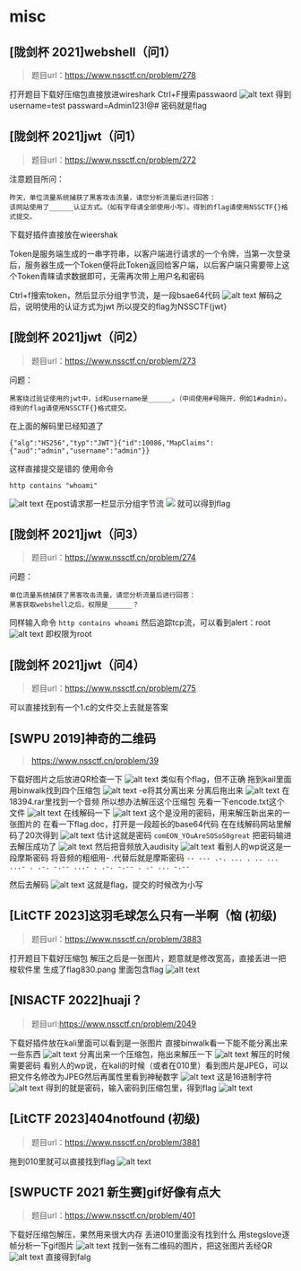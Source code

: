 # misc
## [陇剑杯 2021]webshell（问1）
>题目url：https://www.nssctf.cn/problem/278

打开题目下载好压缩包直接放进wireshark
Ctrl+F搜索passwaord
![alt text](image.png)
得到username=test
    passward=Admin123!@#
密码就是flag
## [陇剑杯 2021]jwt（问1）
> 题目url：https://www.nssctf.cn/problem/272

注意题目所问：
```
昨天，单位流量系统捕获了黑客攻击流量，请您分析流量后进行回答：
该网站使用了______认证方式。（如有字母请全部使用小写）。得到的flag请使用NSSCTF{}格式提交。
```

下载好插件直接放在wieershak

Token是服务端生成的一串字符串，以客户端进行请求的一个令牌，当第一次登录后，服务器生成一个Token便将此Token返回给客户端，以后客户端只需要带上这个Token青睐请求数据即可，无需再次带上用户名和密码

Ctrl+f搜索token，然后显示分组字节流，是一段bsae64代码
![alt text](image-1.png)
解码之后，说明使用的认证方式为jwt
所以提交的flag为NSSCTF{jwt}


## [陇剑杯 2021]jwt（问2）
>题目url：https://www.nssctf.cn/problem/273


问题：
```
黑客绕过验证使用的jwt中，id和username是______。（中间使用#号隔开，例如1#admin）。得到的flag请使用NSSCTF{}格式提交。
```

在上面的解码里已经知道了
```
{"alg":"HS256","typ":"JWT"}{"id":10086,"MapClaims":{"aud":"admin","username":"admin"}}
```
这样直接提交是错的
使用命令
```
http contains "whoami"
```
![alt text](image-2.png)
在post请求那一栏显示分组字节流
![](image-4.png)
就可以得到flag


## [陇剑杯 2021]jwt（问3）
>题目url：https://www.nssctf.cn/problem/274

问题：
```
单位流量系统捕获了黑客攻击流量，请您分析流量后进行回答：
黑客获取webshell之后，权限是______？
```
同样输入命令 
`
http contains whoami
`
然后追踪tcp流，可以看到alert：root
![alt text](image-5.png)
即权限为root

## [陇剑杯 2021]jwt（问4）
>题目url：https://www.nssctf.cn/problem/275

可以直接找到有一个1.c的文件交上去就是答案

## [SWPU 2019]神奇的二维码
>https://www.nssctf.cn/problem/39

下载好图片之后放进QR检查一下
![alt text](image-6.png)
类似有个flag，但不正确
拖到kail里面用binwalk找到四个压缩包
![alt text](image-7.png)
-e将其分离出来
分离后拖出来
![alt text](image-8.png)
在18394.rar里找到一个音频
所以想办法解压这个压缩包
先看一下encode.txt这个文件
![alt text](image-9.png)
在线解码一下
![alt text](image-10.png)
这个是没用的密码，用来解压新出来的一张图片的
在看一下flag.doc，打开是一段超长的base64代码
在在线解码网站里解码了20次得到
![alt text](image-11.png)
估计这就是密码
`
comEON_YOuAreSOSoS0great
`
把密码输进去解压成功了
![alt text](image-12.png)
然后把音频放入audisity
![alt text](image-13.png)
看别人的wp说这是一段摩斯密码
将音频的粗细用- .代替后就是摩斯密码
`
-- --- .-. ... . .. ... ...- . .-. -.-- ...- . .-. -.-- . .- ... -.--
`

然后去解码
![alt text](image-14.png)
这就是flag，提交的时候改为小写

## [LitCTF 2023]这羽毛球怎么只有一半啊（恼 (初级)
> 题目url：https://www.nssctf.cn/problem/3883

打开题目下载好压缩包
解压之后是一张图片，题意就是修改宽高，直接丢进一把梭软件里
生成了flag830.pang
里面包含flag
![alt text](image-15.png)

## [NISACTF 2022]huaji？
> 题目url:https://www.nssctf.cn/problem/2049

下载好插件放在kali里面可以看到是一张图片
直接binwalk看一下能不能分离出来一些东西
![alt text](image-16.png)
分离出来一个压缩包，拖出来解压一下
![alt text](image-17.png)
解压的时候需要密码
看别人的wp说，在kali的时候（或者在010里）看到图片是JPEG，可以把文件名修改为JPEG然后再属性里看到神秘数字
![alt text](image-18.png)
这是16进制字符
![alt text](image-19.png)
得到的就是密码，输入密码到压缩包里，得到flag
![alt text](image-20.png)


## [LitCTF 2023]404notfound (初级)
>题目url：https://www.nssctf.cn/problem/3881

拖到010里就可以直接找到flag
![alt text](image-21.png)

## [SWPUCTF 2021 新生赛]gif好像有点大
>题目url：https://www.nssctf.cn/problem/401

下载好压缩包解压，果然用来很大内存
丢进010里面没有找到什么
用stegslove逐帧分析一下gif图片
![alt text](image-22.png)
找到一张有二维码的图片，把这张图片丢经QR
![alt text](image-23.png)
直接得到falg
